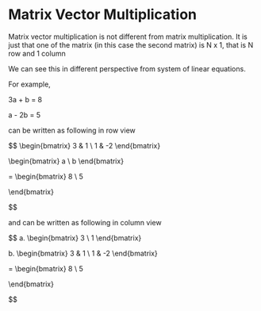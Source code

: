 # Matrix Vector Multiplication

Matrix vector multiplication is not different from matrix multiplication. It is just that one of the matrix (in this case the second matrix) is N x 1, that is N row and 1 column

We can see this in different perspective from system of linear equations.

For example,


3a + b = 8

a - 2b = 5

can be written as following in row view

$$
\begin{bmatrix}
3 & 1 \\
1 & -2
\end{bmatrix}

\begin{bmatrix}
a \\
b
\end{bmatrix}

=
\begin{bmatrix}
8 \\
5

\end{bmatrix}

$$

and can be written as following in column view

$$
a. \begin{bmatrix}
3 \\
1 
\end{bmatrix}

b. \begin{bmatrix}
3 & 1 \\
1 & -2
\end{bmatrix}

=
\begin{bmatrix}
8 \\
5

\end{bmatrix}

$$